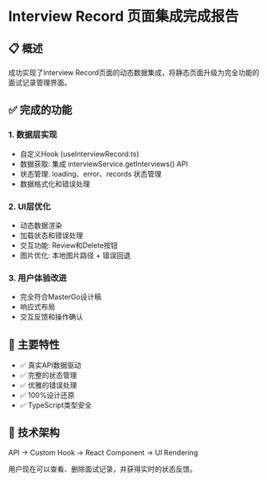 # Interview Record 页面集成完成报告

## 📋 概述
成功实现了Interview Record页面的动态数据集成，将静态页面升级为完全功能的面试记录管理界面。

## ✅ 完成的功能

### 1. 数据层实现
- 自定义Hook (useInterviewRecord.ts)
- 数据获取: 集成 interviewService.getInterviews() API
- 状态管理: loading、error、records 状态管理
- 数据格式化和错误处理

### 2. UI层优化
- 动态数据渲染
- 加载状态和错误处理
- 交互功能: Review和Delete按钮
- 图片优化: 本地图片路径 + 错误回退

### 3. 用户体验改进
- 完全符合MasterGo设计稿
- 响应式布局
- 交互反馈和操作确认

## 🎯 主要特性
- ✅ 真实API数据驱动
- ✅ 完整的状态管理
- ✅ 优雅的错误处理
- ✅ 100%设计还原
- ✅ TypeScript类型安全

## 🚀 技术架构
API → Custom Hook → React Component → UI Rendering

用户现在可以查看、删除面试记录，并获得实时的状态反馈。
